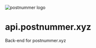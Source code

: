 ![postnummer logo](https://fms.helsingborgproductions.com/cdn/postnummer/logo.png)

# api.postnummer.xyz

Back-end for postnummer.xyz